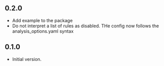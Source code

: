 ## 0.2.0

- Add example to the package
- Do not interpret a list of rules as disabled. THe config now follows the analysis_options.yaml syntax

## 0.1.0

- Initial version.
